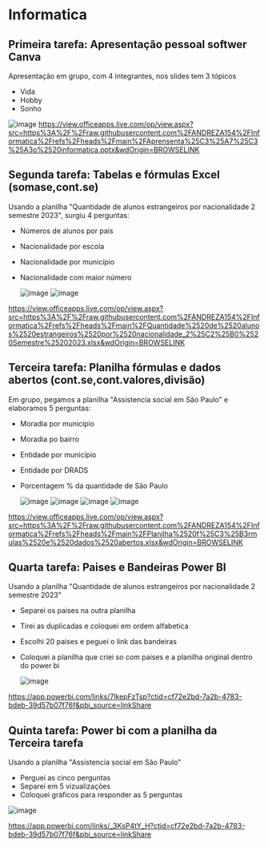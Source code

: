 # Informatica
## Primeira tarefa: Apresentação pessoal softwer Canva

Apresentação em grupo, com 4 integrantes, nos slides tem 3 tópicos
  
- Vida
- Hobby
- Sonho
  
![image](https://github.com/user-attachments/assets/9a3b1745-c178-4941-a0f6-ca464f295ce2)
https://view.officeapps.live.com/op/view.aspx?src=https%3A%2F%2Fraw.githubusercontent.com%2FANDREZA154%2FInformatica%2Frefs%2Fheads%2Fmain%2FAprensenta%25C3%25A7%25C3%25A3o%2520informatica.pptx&wdOrigin=BROWSELINK

## Segunda tarefa: Tabelas e fórmulas Excel (somase,cont.se)

Usando a planilha "Quantidade de alunos estrangeiros por nacionalidade 2 semestre 2023", surgiu 4 perguntas:

- Números de alunos por pais
- Nacionalidade por escola
- Nacionalidade por município
- Nacionalidade com maior número
  
  ![image](https://github.com/user-attachments/assets/efb04642-1a75-4353-9521-dd6d80916ed3)
  ![image](https://github.com/user-attachments/assets/5eaf2366-bdde-445d-9702-44dde442f062)


https://view.officeapps.live.com/op/view.aspx?src=https%3A%2F%2Fraw.githubusercontent.com%2FANDREZA154%2FInformatica%2Frefs%2Fheads%2Fmain%2FQuantidade%2520de%2520alunos%2520estrangeiros%2520por%2520nacionalidade_2%25C2%25B0%2520Semestre%25202023.xlsx&wdOrigin=BROWSELINK

## Terceira tarefa: Planilha fórmulas e dados abertos (cont.se,cont.valores,divisão)

Em grupo, pegamos a planilha "Assistencia social em São Paulo" e elaboramos 5 perguntas:

- Moradia por município
- Moradia po bairro
- Entidade por município
- Entidade por DRADS
- Porcentagem % da quantidade de São Paulo
  
  ![image](https://github.com/user-attachments/assets/6e38d4c0-92f5-4f7f-ad67-8327455c7b08)
  ![image](https://github.com/user-attachments/assets/52330ba3-500b-43dd-a2d8-6a9074698408)
  ![image](https://github.com/user-attachments/assets/65b9be44-a9da-4c64-9668-a0291ba45f71)
  ![image](https://github.com/user-attachments/assets/4ccd5299-77b1-4e36-9574-4bd098679d1b)

https://view.officeapps.live.com/op/view.aspx?src=https%3A%2F%2Fraw.githubusercontent.com%2FANDREZA154%2FInformatica%2Frefs%2Fheads%2Fmain%2FPlanilha%2520f%25C3%25B3rmulas%2520e%2520dados%2520abertos.xlsx&wdOrigin=BROWSELINK

## Quarta tarefa: Paises e Bandeiras Power BI

Usando a planilha "Quantidade de alunos estrangeiros por nacionalidade 2 semestre 2023"

- Separei os paises na outra planilha
- Tirei as duplicadas e coloquei em ordem alfabetica
- Escolhi 20 paises e peguei o link das bandeiras
- Coloquei a planilha que criei so com paises e a planilha original dentro do power bi
  
  ![image](https://github.com/user-attachments/assets/ae914010-8a7d-4e84-a722-df23bd37539a)

https://app.powerbi.com/links/7lkepFzTsp?ctid=cf72e2bd-7a2b-4783-bdeb-39d57b07f76f&pbi_source=linkShare

## Quinta tarefa: Power bi com a planilha da Terceira tarefa 

Usando a planilha "Assistencia social em São Paulo" 

- Perguei as cinco perguntas
- Separei em 5 vizualizações
- Coloquei gráficos para responder as 5 perguntas

![image](https://github.com/user-attachments/assets/d55624b5-bb3c-4080-ac86-90fd0b570f4a)

https://app.powerbi.com/links/_3KsP4tY_H?ctid=cf72e2bd-7a2b-4783-bdeb-39d57b07f76f&pbi_source=linkShare
